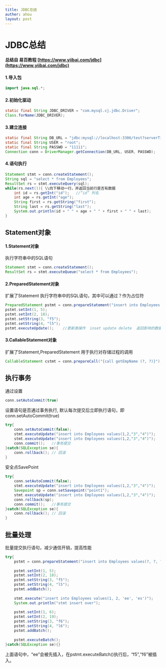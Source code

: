 ```yaml
---
title: JDBC总结
auther: ahou
layout: post
---
```


# JDBC总结

#### 总结自 易百教程  [https://www.yiibai.com/jdbc](https://www.yiibai.com/jdbc)

#### 1.导入包
``` java
import java.sql.*;
```
#### 2.初始化驱动
``` java
static final String JDBC_DRIVER = "com.mysql.cj.jdbc.Driver";
Class.forName(JDBC_DRIVER);
```
#### 3.建立连接

``` java
static final String DB_URL = "jdbc:mysql://localhost:3306/test?serverTimezone=Asia/Shanghai";
static final String USER = "root";
static final String PASSWD = "11111";
Connection conn = DriverManager.getConnection(DB_URL, USER, PASSWD); 
```

#### 4.语句执行
``` java
Statement stmt = conn.createStatement();
String sql = "select * from Employees";
ResultSet rs = stmt.executeQuery(sql);
while(rs.next()){ \\向下移动一行，并返回当前行是否有数据
    int id = rs.getInt("id");   //“id” 列名
    int age = rs.getInt("age");
    String first = rs.getString("first");
    String last = rs.getString("last");
    System.out.println(id + " " + age + " " + first + " " + last);
}
```

## Statement对象

#### 1.Statement对象
执行字符串中的SQL语句
``` java
Statement stmt = conn.createStatement();
ResultSet rs = stmt.executeQueue("select * from Employees");
```

#### 2.PreparedStatement对象

扩展了Statement
执行字符串中的SQL语句，其中可以通过？作为占位符

``` java
PreparedStatement pstmt = conn.prepareStatement("insert into Employees values(?, ?, ?, ?)");
pstmt.setInt(1, 5);
pstmt.setInt(2, 18);
pstmt.setString(3, "f5");
pstmt.setString(4, "l5");
pstmt.executeUpdate();    //更新类操作  inset update delete  返回影响的数据行数
```

#### 3.CallableStatement对象

扩展了Statement,PreparedStatement
用于执行对存储过程的调用
``` java
CallableStatement cstmt = conn.prepareCall("{call getEmpName (?, ?)}");  // 预先有定义sql存储过程getEmpName
```

## 执行事务
通过设置 
``` java
conn.setAutoCommit(true)
```
设置语句是否通过事务执行, 默认每次提交后立即执行语句，即conn.setAutoCommit(true)

```java
try{
    conn.setAutoCommit(false);
    stmt.executeUpdate("insert into Employees values(1,2,"3","4")");
    stmt.executeUpdate("insert into Employees values(1,2,"3","4")");
    conn.commit();   //事务提交
}catch(SQLException se){
    conn.rollback(); // 回滚
}
```

安全点SavePoint
```java
try{
    conn.setAutoCommit(false);
    stmt.executeUpdate("insert into Employees values(1,2,"3","4")");
    Savepoint sp = conn.setSavepoint("point1");
    stmt.executeUpdate("insert into Employees values(1,2,"3","4")");
    conn.rollback(sp);
    conn.commit();   //事务提交
}catch(SQLException se){
    conn.rollback(); // 回滚
}
```

## 批量处理

批量提交执行语句，减少通信开销，提高性能
```java
try{
	pstmt = conn.prepareStatement("insert into Employees values(?, ?, ?, ?)");
	
	pstmt.setInt(1, 5);
	pstmt.setInt(2, 18);
	pstmt.setString(3, "f5");
	pstmt.setString(4, "l5");
	pstmt.addBatch();
	
	stmt.execute("insert into Employees values(1, 2, 'ee', 'es')");
	System.out.println("stmt insert over");
	
	pstmt.setInt(1, 6);
	pstmt.setInt(2, 19);
	pstmt.setString(3, "f6");
	pstmt.setString(4, "l6");
	pstmt.addBatch();
	
	pstmt.executeBatch();
}catch(SQLException se){}
```
上面语句中，“ee”会被先插入，在pstmt.executeBatch()执行后，“f5”,“f6”被插入。


